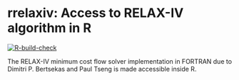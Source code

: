 # rrelaxiv: Access to RELAX-IV algorithm in R

[![R-build-check](https://github.com/josherrickson/rrelaxiv/workflows/R-build-check/badge.svg)](https://github.com/josherrickson/rrelaxiv/actions)

The RELAX-IV minimum cost flow solver implementation in FORTRAN due to Dimitri
P. Bertsekas and Paul Tseng is made accessible inside R.
